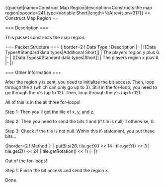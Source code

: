 {{packet\|name=Construct Map Region\|description=Constructs the map
region\|opcode=241\|type=Variable Short\|length=N/A\|revision=317}} ==
Construct Map Region ==

=== Description ===

This packet constructs the map region.

=== Packet Structure === {\|border=2 ! Data Type ! Description \|- \|
\[\[Data Types\#Standard data types\|Additional Short\]\] \| The players
region y plus 6. \|- \| \[\[Data Types\#Standard data types\|Short\]\]
\| The players region x plus 6. \|- \|}

=== Other Information ===

After the region y is sent, you need to initialize the bit access. Then,
loop through the z (which can only go up to 3). Still in the for-loop,
you need to go through the x's (up to 12). Then, loop through the y's
(up to 12).

All of this is in the all three for-loops!

Step 1: Then you'll get the tile of x, y, and z.

Step 2: Then you need to send the bits 1 and (if tile is null) 1
otherwise, 0.

Step 3: Check if the tile is not null. Within this if-statement, you put
these bits...

{\|border=2 ! Method \|- \| putBits(26, tile.getX() \<\< 14 \|
tile.getY() \<\< 3 \| tile.getZ() \<\< 24 \| tile.getRotation() \<\< 1)
\|- \|}

Out of the for-loops!

Step 1: Finish the bit access and send the region x.

Done.
